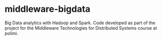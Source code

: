 # middleware-bigdata
Big Data analytics with Hadoop and Spark.
Code developed as part of the project for the Middleware Technologies for Distributed Systems course at polimi.

